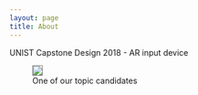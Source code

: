 ```yaml
---
layout: page
title: About
---
```


UNIST Capstone Design 2018 - AR input device
<figure>
    <img src="{{ site.baseurl }}/img/og_image.png" style="border: 1px solid gray">
    <figcaption>One of our topic candidates</figcaption>
</figure>
